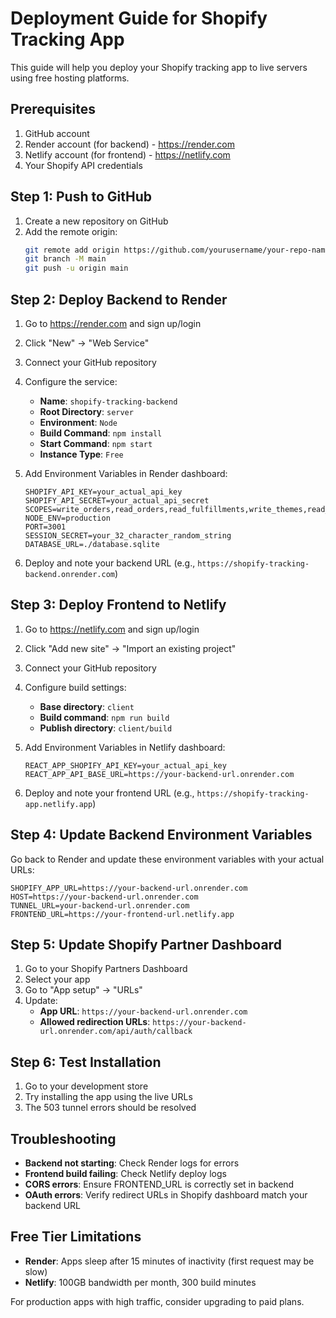 # Deployment Guide for Shopify Tracking App

This guide will help you deploy your Shopify tracking app to live servers using free hosting platforms.

## Prerequisites

1. GitHub account
2. Render account (for backend) - https://render.com
3. Netlify account (for frontend) - https://netlify.com
4. Your Shopify API credentials

## Step 1: Push to GitHub

1. Create a new repository on GitHub
2. Add the remote origin:
   ```bash
   git remote add origin https://github.com/yourusername/your-repo-name.git
   git branch -M main
   git push -u origin main
   ```

## Step 2: Deploy Backend to Render

1. Go to https://render.com and sign up/login
2. Click "New" → "Web Service"
3. Connect your GitHub repository
4. Configure the service:
   - **Name**: `shopify-tracking-backend`
   - **Root Directory**: `server`
   - **Environment**: `Node`
   - **Build Command**: `npm install`
   - **Start Command**: `npm start`
   - **Instance Type**: `Free`

5. Add Environment Variables in Render dashboard:
   ```
   SHOPIFY_API_KEY=your_actual_api_key
   SHOPIFY_API_SECRET=your_actual_api_secret
   SCOPES=write_orders,read_orders,read_fulfillments,write_themes,read_themes,write_script_tags,read_script_tags,read_products,write_products
   NODE_ENV=production
   PORT=3001
   SESSION_SECRET=your_32_character_random_string
   DATABASE_URL=./database.sqlite
   ```

6. Deploy and note your backend URL (e.g., `https://shopify-tracking-backend.onrender.com`)

## Step 3: Deploy Frontend to Netlify

1. Go to https://netlify.com and sign up/login
2. Click "Add new site" → "Import an existing project"
3. Connect your GitHub repository
4. Configure build settings:
   - **Base directory**: `client`
   - **Build command**: `npm run build`
   - **Publish directory**: `client/build`

5. Add Environment Variables in Netlify dashboard:
   ```
   REACT_APP_SHOPIFY_API_KEY=your_actual_api_key
   REACT_APP_API_BASE_URL=https://your-backend-url.onrender.com
   ```

6. Deploy and note your frontend URL (e.g., `https://shopify-tracking-app.netlify.app`)

## Step 4: Update Backend Environment Variables

Go back to Render and update these environment variables with your actual URLs:
```
SHOPIFY_APP_URL=https://your-backend-url.onrender.com
HOST=https://your-backend-url.onrender.com
TUNNEL_URL=your-backend-url.onrender.com
FRONTEND_URL=https://your-frontend-url.netlify.app
```

## Step 5: Update Shopify Partner Dashboard

1. Go to your Shopify Partners Dashboard
2. Select your app
3. Go to "App setup" → "URLs"
4. Update:
   - **App URL**: `https://your-backend-url.onrender.com`
   - **Allowed redirection URLs**: `https://your-backend-url.onrender.com/api/auth/callback`

## Step 6: Test Installation

1. Go to your development store
2. Try installing the app using the live URLs
3. The 503 tunnel errors should be resolved

## Troubleshooting

- **Backend not starting**: Check Render logs for errors
- **Frontend build failing**: Check Netlify deploy logs
- **CORS errors**: Ensure FRONTEND_URL is correctly set in backend
- **OAuth errors**: Verify redirect URLs in Shopify dashboard match your backend URL

## Free Tier Limitations

- **Render**: Apps sleep after 15 minutes of inactivity (first request may be slow)
- **Netlify**: 100GB bandwidth per month, 300 build minutes

For production apps with high traffic, consider upgrading to paid plans.